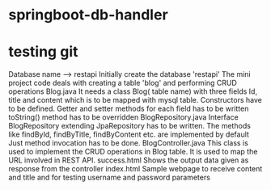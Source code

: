 # springboot-db-handler
# testing git
Database name --> restapi
Initially create the database 'restapi'
The mini project code deals with creating a table 'blog' and performing CRUD operations
Blog.java
  It needs a class Blog( table name) with three fields Id, title and content which is to be mapped with mysql table.
  Constructors have to be defined.
  Getter and setter methods for each field has to be written
  toString() method has to be overridden
BlogRepository.java
  Interface BlogRepository extending JpaRepository has to be written. The methods like findById, findByTitle, findByContent etc. are implemented by default
  Just method invocation has to be done.
BlogController.java
  This class is used to implement the CRUD operations in Blog table.
  It is used to map the URL involved in REST API.
success.html
  Shows the output data given as response from the controller
index.html
  Sample webpage to receive content and title and for testing username and password parameters
